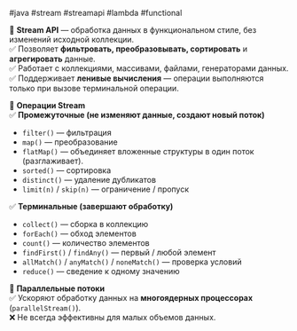 #java #stream #streamapi #lambda #functional

🔹 **Stream API** — обработка данных в функциональном стиле, без изменений исходной коллекции.  
✅ Позволяет **фильтровать, преобразовывать, сортировать** и **агрегировать** данные.  
✅ Работает с коллекциями, массивами, файлами, генераторами данных.  
✅ Поддерживает **ленивые вычисления** — операции выполняются только при вызове терминальной операции.

🔹 **Операции Stream**  
✅ **Промежуточные (не изменяют данные, создают новый поток)**

- `filter()` — фильтрация
- `map()` — преобразование
- `flatMap()` — объединяет вложенные структуры в один поток (разглаживает).
- `sorted()` — сортировка
- `distinct()` — удаление дубликатов
- `limit(n)` / `skip(n)` — ограничение / пропуск

✅ **Терминальные (завершают обработку)**

- `collect()` — сборка в коллекцию
- `forEach()` — обход элементов
- `count()` — количество элементов
- `findFirst()` / `findAny()` — первый / любой элемент
- `allMatch()` / `anyMatch()` / `noneMatch()` — проверка условий
- `reduce()` — сведение к одному значению

🔹 **Параллельные потоки**  
✅ Ускоряют обработку данных на **многоядерных процессорах** (`parallelStream()`).  
❌ Не всегда эффективны для малых объемов данных.